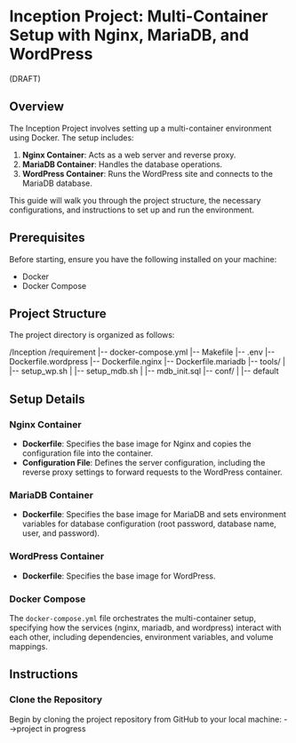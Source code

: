 # Inception Project: Multi-Container Setup with Nginx, MariaDB, and WordPress

(DRAFT)

## Overview

The Inception Project involves setting up a multi-container environment using Docker. The setup includes:

1. **Nginx Container**: Acts as a web server and reverse proxy.
2. **MariaDB Container**: Handles the database operations.
3. **WordPress Container**: Runs the WordPress site and connects to the MariaDB database.

This guide will walk you through the project structure, the necessary configurations, and instructions to set up and run the environment.

## Prerequisites

Before starting, ensure you have the following installed on your machine:

- Docker
- Docker Compose

## Project Structure

The project directory is organized as follows:

/Inception
/requirement
|-- docker-compose.yml
|-- Makefile
|-- .env
|-- Dockerfile.wordpress
|-- Dockerfile.nginx
|-- Dockerfile.mariadb
|-- tools/
|   |-- setup_wp.sh
|   |-- setup_mdb.sh
|   |-- mdb_init.sql
|-- conf/
|   |-- default


## Setup Details

### Nginx Container

- **Dockerfile**: Specifies the base image for Nginx and copies the configuration file into the container.
- **Configuration File**: Defines the server configuration, including the reverse proxy settings to forward requests to the WordPress container.

### MariaDB Container

- **Dockerfile**: Specifies the base image for MariaDB and sets environment variables for database configuration (root password, database name, user, and password).

### WordPress Container

- **Dockerfile**: Specifies the base image for WordPress.

### Docker Compose

The `docker-compose.yml` file orchestrates the multi-container setup, specifying how the services (nginx, mariadb, and wordpress) interact with each other, including dependencies, environment variables, and volume mappings.

## Instructions

### Clone the Repository

Begin by cloning the project repository from GitHub to your local machine:
-->project in progress


